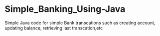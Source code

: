 # Simple_Banking_Using-Java

Simple Java code for simple Bank transcations such as creating account, 
updating balance, retrieving last transcation,etc 

